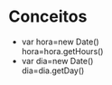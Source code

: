 # Conceitos
<p>
<ul>
<li>var hora=new Date()</br>
hora=hora.getHours()</br>
</li>
<li>var dia=new Date()</br>
dia=dia.getDay()</br>
</li>
</ul>
</p>